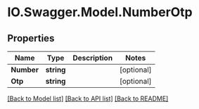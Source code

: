 # IO.Swagger.Model.NumberOtp
## Properties

Name | Type | Description | Notes
------------ | ------------- | ------------- | -------------
**Number** | **string** |  | [optional] 
**Otp** | **string** |  | [optional] 

[[Back to Model list]](../README.md#documentation-for-models) [[Back to API list]](../README.md#documentation-for-api-endpoints) [[Back to README]](../README.md)

